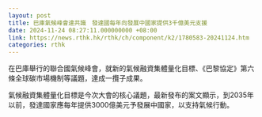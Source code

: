 ```yaml
---
layout: post
title: 巴庫氣候峰會達共識　發達國每年向發展中國家提供3千億美元支援
date: 2024-11-24 08:27:11.000000000 +08:00
link: https://news.rthk.hk/rthk/ch/component/k2/1780583-20241124.htm
categories: rthk
---
```


在巴庫舉行的聯合國氣候峰會，就新的氣候融資集體量化目標、《巴黎協定》第六條全球碳市場機制等議題，達成一攬子成果。

氣候融資集體量化目標是今次大會的核心議題，最新發布的案文顯示，到2035年以前，發達國家應每年提供3000億美元予發展中國家，以支持氣候行動。
